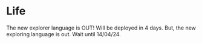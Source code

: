# Life
The new explorer language is OUT! Will be deployed in 4 days. But, the new exploring language is out. Wait until 14/04/24.
